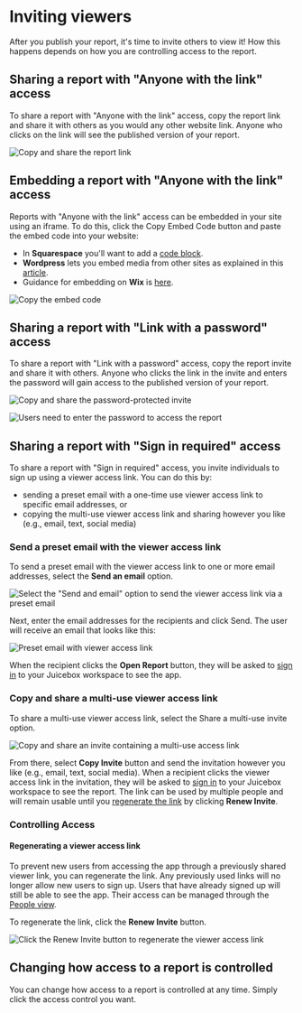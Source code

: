 # Inviting viewers

After you publish your report, it's time to invite others to view it! How this happens depends on how you are controlling access to the report.

## Sharing a report with "Anyone with the link" access

To share a report with "Anyone with the link" access, copy the report link and share it with others as you would any other website link. Anyone who clicks on the link will see the published version of your report.&#x20;

![Copy and share the report link](<../../.gitbook/assets/image (6).png>)

## Embedding a report with "Anyone with the link" access

Reports with "Anyone with the link" access can be embedded in your site using an iframe. To do this, click the Copy Embed Code button and paste the embed code into your website:

* In **Squarespace** you'll want to add a [code block](https://support.squarespace.com/hc/en-us/articles/206543167).
* **Wordpress** lets you embed media from other sites as explained in this [article](https://kinsta.com/blog/wordpress-iframe/).
* Guidance for embedding on **Wix** is [here](https://support.wix.com/en/article/wix-editor-using-iframes-to-display-visible-content-on-your-site).

![Copy the embed code](<../../.gitbook/assets/image (7).png>)

## Sharing a report with "Link with a password" access

To share a report with "Link with a password" access, copy the report invite and share it with others. Anyone who clicks the link in the invite and enters the password will gain access to the published version of your report.&#x20;

![Copy and share the password-protected invite](<../../.gitbook/assets/image (4).png>)

![Users need to enter the password to access the report](<../../.gitbook/assets/image (5).png>)

## Sharing a report with "Sign in required" access

To share a report with "Sign in required" access, you invite individuals to sign up using a viewer access link. You can do this by:

* sending a preset email with a one-time use viewer access link to specific email addresses, or
* copying the multi-use viewer access link and sharing however you like (e.g., email, text, social media)

### Send a preset email with the viewer access link

To send a preset email with the viewer access link to one or more email addresses, select the **Send an email** option.

![Select the "Send and email" option to send the viewer access link via a preset email](<../../.gitbook/assets/image (1).png>)

Next, enter the email addresses for the recipients and click Send. The user will receive an email that looks like this:&#x20;

![Preset email with viewer access link](<../../.gitbook/assets/image (373).png>)

When the recipient clicks the **Open Report** button, they will be asked to [sign in](../../viewing-apps/signing-in.md) to your Juicebox workspace to see the app.

### Copy and share a multi-use viewer access link

To share a multi-use viewer access link, select the Share a multi-use invite option.

![Copy and share an invite containing a multi-use access link](<../../.gitbook/assets/image (3).png>)

From there, select **Copy Invite** button and send the invitation however you like (e.g., email, text, social media). When a recipient clicks the viewer access link in the invitation, they will be asked to [sign in](../../viewing-apps/signing-in.md) to your Juicebox workspace to see the report. The link can be used by multiple people and will remain usable until you [regenerate the link](sharing-and-access-controls.md#regenerate-link) by clicking **Renew Invite**.&#x20;

### Controlling Access

#### Regenerating a viewer access link

To prevent new users from accessing the app through a previously shared viewer link, you can regenerate the link. Any previously used links will no longer allow new users to sign up. Users that have already signed up will still be able to see the app. Their access can be managed through the [People view](../../managing-users/user-management-and-roles.md#managing-users).&#x20;

To regenerate the link, click the **Renew Invite** button.

![Click the Renew Invite button to regenerate the viewer access link](<../../.gitbook/assets/image (375).png>)

## Changing how access to a report is controlled

You can change how access to a report is controlled at any time. Simply click the access control you want.&#x20;
